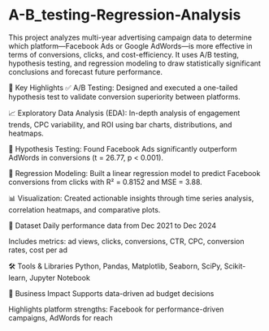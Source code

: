 # A-B_testing-Regression-Analysis
This project analyzes multi-year advertising campaign data to determine which platform—Facebook Ads or Google AdWords—is more effective in terms of conversions, clicks, and cost-efficiency. It uses A/B testing, hypothesis testing, and regression modeling to draw statistically significant conclusions and forecast future performance.


🚀 Key Highlights
✅ A/B Testing: Designed and executed a one-tailed hypothesis test to validate conversion superiority between platforms.

📈 Exploratory Data Analysis (EDA): In-depth analysis of engagement trends, CPC variability, and ROI using bar charts, distributions, and heatmaps.

🧪 Hypothesis Testing: Found Facebook Ads significantly outperform AdWords in conversions (t = 26.77, p < 0.001).

🔮 Regression Modeling: Built a linear regression model to predict Facebook conversions from clicks with R² = 0.8152 and MSE = 3.88.

📊 Visualization: Created actionable insights through time series analysis, correlation heatmaps, and comparative plots.

📂 Dataset
Daily performance data from Dec 2021 to Dec 2024

Includes metrics: ad views, clicks, conversions, CTR, CPC, conversion rates, cost per ad

🛠️ Tools & Libraries
Python, Pandas, Matplotlib, Seaborn, SciPy, Scikit-learn, Jupyter Notebook

📌 Business Impact
Supports data-driven ad budget decisions

Highlights platform strengths: Facebook for performance-driven campaigns, AdWords for reach
